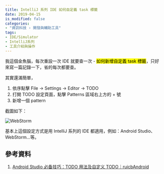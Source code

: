 ```yaml
---
title: IntelliJ 系列 IDE 如何自定義 task 標籤
date: 2019-04-15
is_modified: false
categories:
- "資訊科技 › 開發與輔助工具"
tags:
- IDE/Simulator
- IntelliJ系列
- 工具介紹與操作
--- 
```


我這個金魚腦，每次重設一次 IDE 就要查一次 - <mark>如何新增自定義 task 標籤</mark>，只好來寫一篇記錄一下，省的每次都要查。

<!--more-->
<p class="paragraph-spacing"></p> 

其實還滿簡單，
1. 依序點擊 File → Settings → Editor → TODO 
2. 打開 TODO 設定頁面，點擊 Patterns 區域右上方的 + 號
3. 新增一個 pattern

<p class="paragraph-spacing"></p>

截圖如下：

<p class="illustration">
    <img src="https://i.imgur.com/c3x90TW.png" alt="WebStorm">
</p>

基本上這個設定方式是用 IntelliJ 系列的 IDE 都適用，例如：Android Studio、WebStorm...等。



## 參考資料 
1. [Android Studio 必备技巧：TODO 用法及自定义 TODO｜ruicbAndroid](https://blog.csdn.net/My_TrueLove/article/details/72857949)